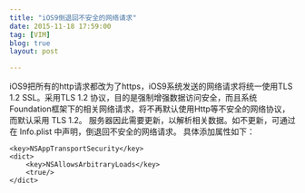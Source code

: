 ```yaml
---
title: "iOS9倒退回不安全的网络请求"
date: 2015-11-18 17:59:00
tag: [VIM]
blog: true
layout: post

---
```


iOS9把所有的http请求都改为了https，iOS9系统发送的网络请求将统一使用TLS 1.2 SSL。采用TLS 1.2 协议，目的是强制增强数据访问安全，而且系统 Foundation框架下的相关网络请求，将不再默认使用Http等不安全的网络协议，而默认采用 TLS 1.2。
服务器因此需要更新，以解析相关数据。如不更新，可通过在 Info.plist 中声明，倒退回不安全的网络请求。
具体添加属性如下：

```
<key>NSAppTransportSecurity</key>  
<dict>  
    <key>NSAllowsArbitraryLoads</key>  
    <true/>  
</dict>  
```

